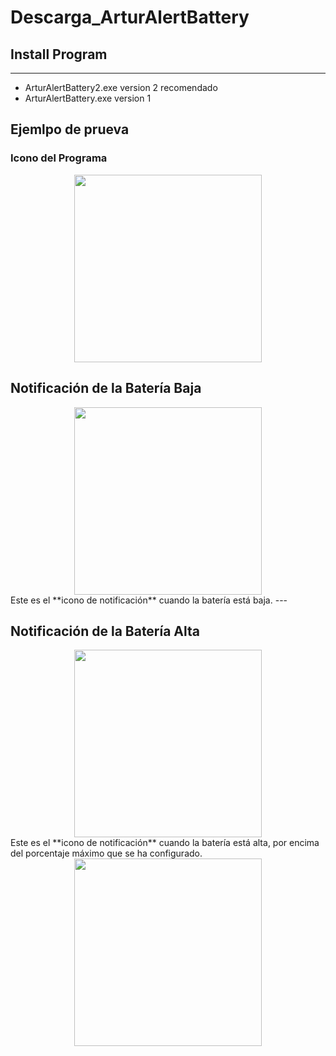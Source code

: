 # Descarga_ArturAlertBattery

## Install Program
---
*  ArturAlertBattery2.exe  version 2 recomendado 
*  ArturAlertBattery.exe  version 1  

## Ejemlpo de prueva
### Icono del Programa
<div style="text-align:center;">
  <img src="https://github.com/user-attachments/assets/7a8cb347-35c0-4998-b00e-51e2952035ed" width="300"/>
</div>


## Notificación de la Batería Baja
<div style="text-align:center;">
  <img src="https://github.com/user-attachments/assets/ec98ded8-18d6-40c5-9d7c-4d603359fb6f" width="300"/>
</div>
Este es el **icono de notificación** cuando la batería está baja.
---


## Notificación de la Batería Alta
<div style="text-align:center;">
  <img src="https://github.com/user-attachments/assets/8f04d48f-f136-4257-bf4d-d3c00751ff09" width="300"/>
</div>
Este es el **icono de notificación** cuando la batería está alta, por encima del porcentaje máximo que se ha configurado.
<div style="text-align:center;">
  <img src="https://github.com/user-attachments/assets/f6da8952-a62b-405c-b939-6b1190ce2997" width="300"/>
</div>
